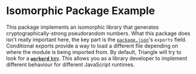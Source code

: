 # Isomorphic Package Example

This package implements an isomorphic library that generates cryptographically-strong pseudorandom numbers.
What this package does isn't really important here, the key part is the [`package.json`](./package.json)'s `exports` field.
Conditional exports provide a way to load a different file depending on where the module is being imported from.
By default, Triangle will try to look for a [**`workerd`** key](https://runtime-keys.proposal.wintercg.org/#workerd).
This allows you as a library developer to implement different behaviour for different JavaScript runtimes.
